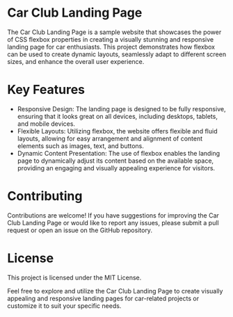 # Car Club Landing Page

The Car Club Landing Page is a sample website that showcases the power of CSS flexbox properties in creating a visually stunning and responsive landing page for car enthusiasts. This project demonstrates how flexbox can be used to create dynamic layouts, seamlessly adapt to different screen sizes, and enhance the overall user experience.

# Key Features
- Responsive Design: The landing page is designed to be fully responsive, ensuring that it looks great on all devices, including desktops, tablets, and mobile devices.
- Flexible Layouts: Utilizing flexbox, the website offers flexible and fluid layouts, allowing for easy arrangement and alignment of content elements such as images, text, and buttons.
- Dynamic Content Presentation: The use of flexbox enables the landing page to dynamically adjust its content based on the available space, providing an engaging and visually appealing experience for visitors.


# Contributing
Contributions are welcome! If you have suggestions for improving the Car Club Landing Page or would like to report any issues, please submit a pull request or open an issue on the GitHub repository.

# License
This project is licensed under the MIT License.

Feel free to explore and utilize the Car Club Landing Page to create visually appealing and responsive landing pages for car-related projects or customize it to suit your specific needs.
